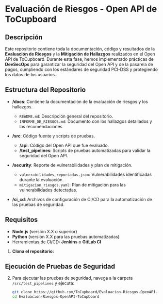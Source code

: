# Evaluación de Riesgos - Open API de ToCupboard

## Descripción

Este repositorio contiene toda la documentación, código y resultados de la **Evaluación de Riesgos** y la **Mitigación de Hallazgos** realizados en el Open API de ToCupboard. Durante esta fase, hemos implementado prácticas de **DevSecOps** para garantizar la seguridad del Open API y de la pasarela de pagos, cumpliendo con los estándares de seguridad PCI-DSS y protegiendo los datos de los usuarios.

## Estructura del Repositorio

- **/docs**: Contiene la documentación de la evaluación de riesgos y los hallazgos.
  - `README.md`: Descripción general del repositorio.
  - `INFORME_DE_RIESGOS.md`: Documento con los hallazgos detallados y las recomendaciones.
  
- **/src**: Código fuente y scripts de pruebas.
  - **/api**: Código del Open API que fue evaluado.
  - **/test_pipelines**: Scripts de pruebas automatizadas para validar la seguridad del Open API.
  
- **/security**: Reporte de vulnerabilidades y plan de mitigación.
  - `vulnerabilidades_reportadas.json`: Vulnerabilidades identificadas durante la evaluación.
  - `mitigacion_riesgos.yaml`: Plan de mitigación para las vulnerabilidades detectadas.

- **/ci_cd**: Archivos de configuración de CI/CD para la automatización de las pruebas de seguridad.

## Requisitos

- **Node.js** (versión X.X o superior)
- **Python** (versión X.X para las pruebas automatizadas)
- Herramientas de CI/CD: **Jenkins** o **GitLab CI**

1. **Clona el repositorio:**
## Ejecución de Pruebas de Seguridad

2. Para ejecutar las pruebas de seguridad, navega a la carpeta `/src/test_pipelines` y ejecuta:






   ```bash
   git clone https://github.com/ToCupboard/Evaluacion-Riesgos-OpenAPI-ToCupboard.git
   cd Evaluacion-Riesgos-OpenAPI-ToCupboard
